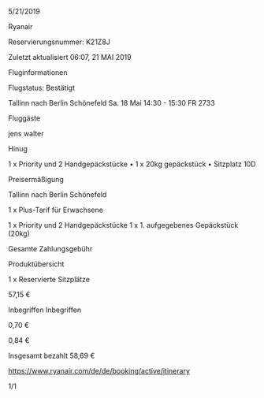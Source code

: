 5/21/2019

Ryanair

Reservierungsnummer: K21Z8J

Zuletzt aktualisiert 06:07, 21 MAI 2019

Fluginformationen

Flugstatus: Bestätigt

Tallinn nach Berlin Schönefeld
Sa. 18 Mai 14:30 - 15:30 FR 2733

Fluggäste

 jens walter

Hin ug

1 x Priority und 2 Handgepäckstücke •
1 x 20kg gepäckstück •
Sitzplatz 10D

Preisermäßigung

Tallinn nach Berlin Schönefeld

1 x Plus-Tarif für Erwachsene

1 x Priority und 2 Handgepäckstücke
1 x 1. aufgegebenes Gepäckstück (20kg)

Gesamte Zahlungsgebühr

Produktübersicht

1 x Reservierte Sitzplätze

57,15 €

Inbegriffen
Inbegriffen

0,70 €

0,84 €

Insgesamt bezahlt 58,69 €

https://www.ryanair.com/de/de/booking/active/itinerary

1/1

